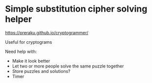 # Simple substitution cipher solving helper

https://preraku.github.io/cryptogrammer/

Useful for cryptograms

Need help with:
- Make it look better
- Let two or more people solve the same puzzle together
- Store puzzles and solutions?
- Timer